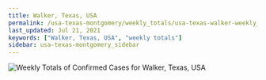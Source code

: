 ```yaml
---
title: Walker, Texas, USA
permalink: /usa-texas-montgomery/weekly_totals/usa-texas-walker-weekly_totals.html
last_updated: Jul 21, 2021
keywords: ["Walker, Texas, USA", "weekly totals"]
sidebar: usa-texas-montgomery_sidebar
---
```


![Weekly Totals of Confirmed Cases for Walker, Texas, USA](/covid_tracker/images/graphs/usa-texas-walker-weekly_totals_graph.png)
